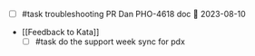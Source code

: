 - [ ] #task troubleshooting PR Dan PHO-4618 doc 📅 2023-08-10
- [[Feedback to Kata]]
   - [ ] #task do the support week sync for pdx